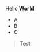 <p>Hello <strong>World</strong></p>
<ul>
<li>A</li>
<li>B</li>
<li>C</li>
</ul>
<blockquote>
<p>Test</p>
</blockquote>